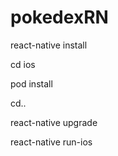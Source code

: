 # pokedexRN

react-native install

cd ios

pod install

cd..

react-native upgrade

react-native run-ios
